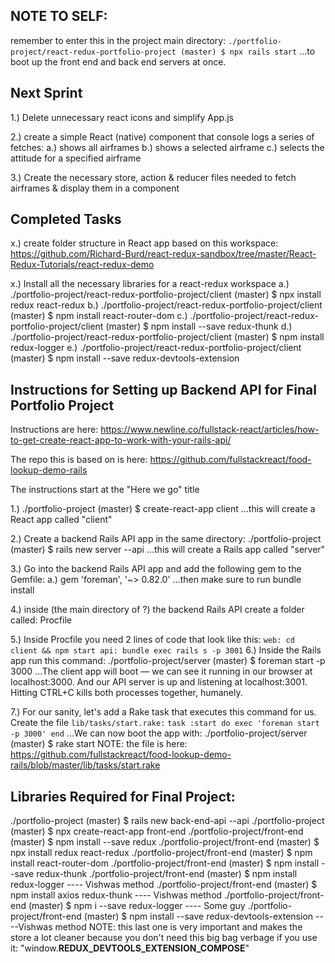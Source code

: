 ## NOTE TO SELF:
remember to enter this in the project main directory:
`./portfolio-project/react-redux-portfolio-project (master) $ npx rails start`
...to boot up the front end and back end servers at once.

## Next Sprint

1.) Delete unnecessary react icons and simplify App.js

2.) create a simple React (native) component that console logs a series of fetches:
    a.) shows all airframes
    b.) shows a selected airframe
    c.) selects the attitude for a specified airframe

3.) Create the necessary store, action & reducer files needed to fetch airframes & display them in a component

## Completed Tasks

x.) create folder structure in React app based on this workspace:
    https://github.com/Richard-Burd/react-redux-sandbox/tree/master/React-Redux-Tutorials/react-redux-demo

x.) Install all the necessary libraries for a react-redux workspace
    a.) ./portfolio-project/react-redux-portfolio-project/client (master) $ npx install redux react-redux
    b.) ./portfolio-project/react-redux-portfolio-project/client (master) $ npm install react-router-dom
    c.) ./portfolio-project/react-redux-portfolio-project/client (master) $ npm install --save redux-thunk
    d.) ./portfolio-project/react-redux-portfolio-project/client (master) $ npm install redux-logger
    e.) ./portfolio-project/react-redux-portfolio-project/client (master) $ npm install --save redux-devtools-extension

## Instructions for Setting up Backend API for Final Portfolio Project
Instructions are here:
https://www.newline.co/fullstack-react/articles/how-to-get-create-react-app-to-work-with-your-rails-api/

The repo this is based on is here:
https://github.com/fullstackreact/food-lookup-demo-rails


The instructions start at the "Here we go" title

1.) ./portfolio-project (master) $ create-react-app client
      ...this will create a React app called "client"

2.) Create a backend Rails API app in the same directory:
    ./portfolio-project (master) $ rails new server --api
    ...this will create a Rails app called "server"

3.) Go into the backend Rails API app and add the following gem to the Gemfile:
    a.) gem 'foreman', '~> 0.82.0'
    ...then make sure to run bundle install

4.) inside (the main directory of ?) the backend Rails API create a folder called: Procfile

5.) Inside Procfile you need 2 lines of code that look like this:
    ```
    web: cd client && npm start
    api: bundle exec rails s -p 3001
    ```
6.) Inside the Rails app run this command:
    ./portfolio-project/server (master) $ foreman start -p 3000
    ...The client app will boot — we can see it running in our browser at
    localhost:3000. And our API server is up and listening at localhost:3001.
    Hitting CTRL+C kills both processes together, humanely.

7.) For our sanity, let's add a Rake task that executes this command for us.
    Create the file ```lib/tasks/start.rake:```
    ```
    task :start do
      exec 'foreman start -p 3000'
    end
    ```
    ...We can now boot the app with:
    ./portfolio-project/server (master) $ rake start
    NOTE: the file is here:
    https://github.com/fullstackreact/food-lookup-demo-rails/blob/master/lib/tasks/start.rake

## Libraries Required for Final Project:
./portfolio-project (master) $ rails new back-end-api --api
./portfolio-project (master) $ npx create-react-app front-end
./portfolio-project/front-end (master) $ npm install --save redux
./portfolio-project/front-end (master) $ npx install redux react-redux
./portfolio-project/front-end (master) $ npm install react-router-dom
./portfolio-project/front-end (master) $ npm install --save redux-thunk
./portfolio-project/front-end (master) $ npm install redux-logger ---- Vishwas method
./portfolio-project/front-end (master) $ npm install axios redux-thunk ---- Vishwas method
./portfolio-project/front-end (master) $ npm i --save redux-logger ---- Some guy
./portfolio-project/front-end (master) $ npm install --save redux-devtools-extension ----Vishwas method
NOTE: this last one is very important and makes the store a lot cleaner because you don't need this big bag verbage if you use it:
"window.__REDUX_DEVTOOLS_EXTENSION_COMPOSE__"
